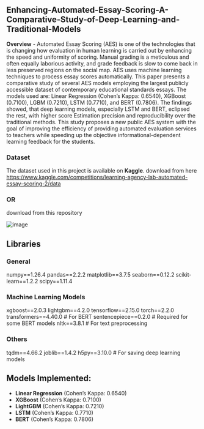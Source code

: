 ## Enhancing-Automated-Essay-Scoring-A-Comparative-Study-of-Deep-Learning-and-Traditional-Models

**Overview** - Automated Essay Scoring (AES) is one of the technologies that is changing how evaluation in human learning is carried out by enhancing the speed and uniformity of
scoring. Manual grading is a meticulous and often equally laborious activity, and grade feedback is slow to come back in less preserved regions on the social map. AES uses 
machine learning techniques to process essay scores automatically. This paper presents a comparative study of several AES models employing the largest publicly accessible
dataset of contemporary educational standards essays. The models used are: Linear Regression (Cohen’s Kappa: 0.6540), XGBoost (0.7100), LGBM (0.7210), LSTM (0.7710), and BERT
(0.7806). The findings showed, that deep learning models, especially LSTM and BERT, eclipsed the rest, with higher score Estimation precision and reproducibility over the
traditional methods. This study proposes a new public AES system with the goal of improving the efficiency of providing automated evaluation services to teachers while speeding up the objective informational-dependent learning feedback for the students.
### Dataset  
The dataset used in this project is available on **Kaggle**.
download from here https://www.kaggle.com/competitions/learning-agency-lab-automated-essay-scoring-2/data
### OR
download from this repository

![image](https://github.com/user-attachments/assets/6f296225-a68d-42a6-ac2c-81f9f96d2c80)
## Libraries
### General
numpy==1.26.4
pandas==2.2.2
matplotlib==3.7.5
seaborn==0.12.2
scikit-learn==1.2.2
scipy==1.11.4

### Machine Learning Models
xgboost==2.0.3
lightgbm==4.2.0
tensorflow==2.15.0
torch==2.2.0
transformers==4.40.0  # For BERT
sentencepiece==0.2.0   # Required for some BERT models
nltk==3.8.1  # For text preprocessing

### Others
tqdm==4.66.2
joblib==1.4.2
h5py==3.10.0  # For saving deep learning models

## Models Implemented:
- **Linear Regression** (Cohen’s Kappa: 0.6540)
- **XGBoost** (Cohen’s Kappa: 0.7100)
- **LightGBM** (Cohen’s Kappa: 0.7210)
- **LSTM** (Cohen’s Kappa: 0.7710)
- **BERT** (Cohen’s Kappa: 0.7806)
  
